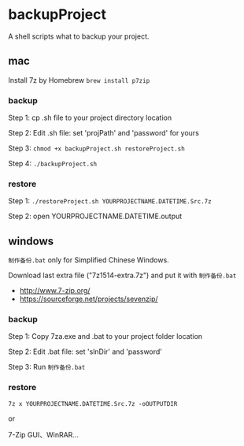 # backupProject

A shell scripts what to backup your project.

## mac

Install 7z by Homebrew
`brew install p7zip`

### backup

Step 1: cp .sh file to your project directory location

Step 2: Edit .sh file: set 'projPath' and 'password' for yours

Step 3: `chmod +x backupProject.sh restoreProject.sh`

Step 4: `./backupProject.sh`

### restore

Step 1: `./restoreProject.sh YOURPROJECTNAME.DATETIME.Src.7z`

Step 2: open YOURPROJECTNAME.DATETIME.output



## windows

`制作备份.bat` only for Simplified Chinese Windows.

Download last extra file ("7z1514-extra.7z") and put it with `制作备份.bat`
* http://www.7-zip.org/
* https://sourceforge.net/projects/sevenzip/


### backup

Step 1: Copy 7za.exe and .bat to your project folder location

Step 2: Edit .bat file: set 'slnDir' and 'password'

Step 3: Run `制作备份.bat`


### restore

`7z x YOURPROJECTNAME.DATETIME.Src.7z -oOUTPUTDIR`

or

7-Zip GUI、WinRAR...
